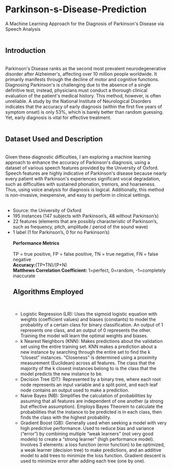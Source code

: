 # Parkinson-s-Disease-Prediction
A Machine Learning Approach for the Diagnosis of Parkinson's Disease via Speech Analysis
<br><br>
<b><h2>Introduction</h2></b>
<br>
Parkinson's Disease ranks as the second most prevalent neurodegenerative disorder after Alzheimer's, affecting over 10 million people worldwide. It primarily manifests through the decline of motor and cognitive functions. Diagnosing Parkinson's is challenging due to the absence of a single definitive test; instead, physicians must conduct a thorough clinical evaluation of the patient's medical history. This method, however, is often unreliable. A study by the National Institute of Neurological Disorders indicates that the accuracy of early diagnosis (within the first five years of symptom onset) is only 53%, which is barely better than random guessing. Yet, early diagnosis is vital for effective treatment.<br>
<br>
<b><h2>Dataset Used and Description</b></h2><br>
Given these diagnostic difficulties, I am exploring a machine learning approach to enhance the accuracy of Parkinson's diagnosis, using a dataset of various speech features provided by the University of Oxford. Speech features are highly indicative of Parkinson's disease because nearly every patient with Parkinson's experiences significant vocal degradation, such as difficulties with sustained phonation, tremors, and hoarseness. Thus, using voice analysis for diagnosis is logical. Additionally, this method is non-invasive, inexpensive, and easy to perform in clinical settings.<br>
<br><ul>
<li>Source: the University of Oxford</li>
<li>195 instances (147 subjects with Parkinson’s, 48 without Parkinson’s)</li>
<li>22 features (elements that are possibly characteristic of Parkinson’s, such as frequency, pitch, amplitude / period of the sound wave)</li>
<li>1 label (1 for Parkinson’s, 0 for no Parkinson’s)</li>
<br>
<b>Performance Metrics</b><br>
<br>TP = true positive, FP = false positive, TN = true negative, FN = false negative
<br><b>Accuracy:</b>(TP+TN)/(P+N)
<br><b>Matthews Correlation Coefficient:</b> 1=perfect, 0=random, -1=completely inaccurate<br>

<b><h2>Algorithms Employed</h2></b>
<br>
<ul>
  <li>Logistic Regression (LR): Uses the sigmoid logistic equation with weights (coefficient values) and biases (constants) to model the probability of a certain class for binary classification. An output of 1 represents one class, and an output of 0 represents the other. Training the model will learn the optimal weights and biases.</li>
  <li>k Nearest Neighbors (KNN): Makes predictions about the validation set using the entire training set. KNN makes a prediction about a new instance by searching through the entire set to find the k “closest” instances. “Closeness” is determined using a proximity measurement (Euclidean) across all features. The class that the majority of the k closest instances belong to is the class that the model predicts the new instance to be.</li>
  <li>Decision Tree (DT): Represented by a binary tree, where each root node represents an input variable and a split point, and each leaf node contains an output used to make a prediction.</li>
  <li>Naive Bayes (NB): Simplifies the calculation of probabilities by assuming that all features are independent of one another (a strong but effective assumption). Employs Bayes Theorem to calculate the probabilities that the instance to be predicted is in each class, then finds the class with the highest probability.</li>
  <li>Gradient Boost (GB): Generally used when seeking a model with very high predictive performance. Used to reduce bias and variance (“error”) by combining multiple “weak learners” (not very good models) to create a “strong learner” (high performance model). Involves 3 elements: a loss function (error function) to be optimized, a weak learner (decision tree) to make predictions, and an additive model to add trees to minimize the loss function. Gradient descent is used to minimize error after adding each tree (one by one).</li>
</ul>
